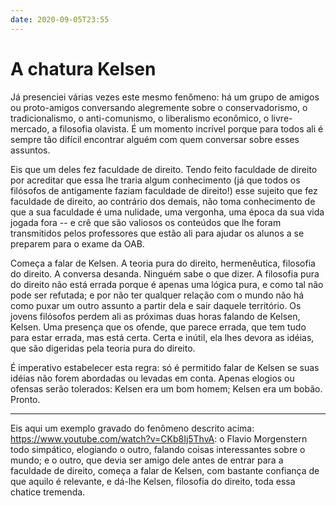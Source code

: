```yaml
---
date: 2020-09-05T23:55
---
```


# A chatura Kelsen

Já presenciei várias vezes este mesmo fenômeno: há um grupo de amigos ou proto-amigos conversando alegremente sobre o conservadorismo, o tradicionalismo, o anti-comunismo, o liberalismo econômico, o livre-mercado, a filosofia olavista. É um momento incrível porque para todos ali é sempre tão difícil encontrar alguém com quem conversar sobre esses assuntos.

Eis que um deles fez faculdade de direito. Tendo feito faculdade de direito por acreditar que essa lhe traria algum conhecimento (já que todos os filósofos de antigamente faziam faculdade de direito!) esse sujeito que fez faculdade de direito, ao contrário dos demais, não toma conhecimento de que a sua faculdade é uma nulidade, uma vergonha, uma época da sua vida jogada fora -- e crê que são valiosos os conteúdos que lhe foram transmitidos pelos professores que estão ali para ajudar os alunos a se preparem para o exame da OAB.

Começa a falar de Kelsen. A teoria pura do direito, hermenêutica, filosofia do direito. A conversa desanda. Ninguém sabe o que dizer. A filosofia pura do direito não está errada porque é apenas uma lógica pura, e como tal não pode ser refutada; e por não ter qualquer relação com o mundo não há como puxar um outro assunto a partir dela e sair daquele território. Os jovens filósofos perdem ali as próximas duas horas falando de Kelsen, Kelsen. Uma presença que os ofende, que parece errada, que tem tudo para estar errada, mas está certa. Certa e inútil, ela lhes devora as idéias, que são digeridas pela teoria pura do direito.

É imperativo estabelecer esta regra: só é permitido falar de Kelsen se suas idéias não forem abordadas ou levadas em conta. Apenas elogios ou ofensas serão tolerados: Kelsen era um bom homem; Kelsen era um bobão. Pronto.

---

Eis aqui um exemplo gravado do fenômeno descrito acima: https://www.youtube.com/watch?v=CKb8Ij5ThvA: o Flavio Morgenstern todo simpático, elogiando o outro, falando coisas interessantes sobre o mundo; e o outro, que devia ser amigo dele antes de entrar para a faculdade de direito, começa a falar de Kelsen, com bastante confiança de que aquilo é relevante, e dá-lhe Kelsen, filosofia do direito, toda essa chatice tremenda.
